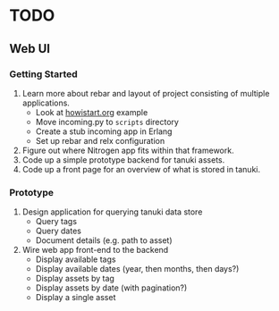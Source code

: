 # TODO

## Web UI

### Getting Started

1. Learn more about rebar and layout of project consisting of multiple applications.
    * Look at [howistart.org](http://howistart.org/posts/erlang/1) example
    * Move incoming.py to `scripts` directory
    * Create a stub incoming app in Erlang
    * Set up rebar and relx configuration
1. Figure out where Nitrogen app fits within that framework.
1. Code up a simple prototype backend for tanuki assets.
1. Code up a front page for an overview of what is stored in tanuki.

### Prototype

1. Design application for querying tanuki data store
    * Query tags
    * Query dates
    * Document details (e.g. path to asset)
1. Wire web app front-end to the backend
    * Display available tags
    * Display available dates (year, then months, then days?)
    * Display assets by tag
    * Display assets by date (with pagination?)
    * Display a single asset
